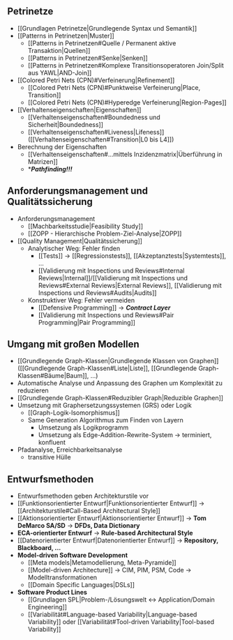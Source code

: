 ## Petrinetze
- [[Grundlagen Petrinetze|Grundlegende Syntax und Semantik]]
- [[Patterns in Petrinetzen|Muster]]
	- [[Patterns in Petrinetzen#Quelle / Permanent aktive Transaktion|Quellen]]
	- [[Patterns in Petrinetzen#Senke|Senken]]
	- [[Patterns in Petrinetzen#Komplexe Transitionsoperatoren Join/Split aus YAWL|AND-Join]]
- [[Colored Petri Nets (CPN)#Verfeinerung|Refinement]]
	- [[Colored Petri Nets (CPN)#Punktweise Verfeinerung|Place, Transition]]
	- [[Colored Petri Nets (CPN)#Hyperedge Verfeinerung|Region-Pages]]
- [[Verhaltenseigenschaften|Eigenschaften]]
	- [[Verhaltenseigenschaften#Boundedness und Sicherheit|Boundedness]]
	- [[Verhaltenseigenschaften#Liveness|Lifeness]] ([[Verhaltenseigenschaften#Transition|L0 bis L4]])
- Berechnung der Eigenschaften
	- [[Verhaltenseigenschaften#…mittels Inzidenzmatrix|Überführung in Matrizen]]
	- ****Pathfinding!!!***

## Anforderungsmanagement und Qualitätssicherung
- Anforderungsmanagement
	- [[Machbarkeitsstudie|Feasibility Study]]
	- [[ZOPP - Hierarchische Problem-Ziel-Analyse|ZOPP]]
- [[Quality Management|Qualitätssicherung]]
	- Analytischer Weg: Fehler finden
		- [[Tests]] -> [[Regressionstests]], [[Akzeptanztests|Systemtests]], ...
		- [[Validierung mit Inspections und Reviews#Internal Reviews|Internal]]/[[Validierung mit Inspections und Reviews#External Reviews|External Reviews]], [[Validierung mit Inspections und Reviews#Audits|Audits]]
	- Konstruktiver Weg: Fehler vermeiden
		- [[Defensive Programming]] -> ***Contract Layer***
		- [[Validierung mit Inspections und Reviews#Pair Programming|Pair Programming]]

## Umgang mit großen Modellen
- [[Grundlegende Graph-Klassen|Grundlegende Klassen von Graphen]] ([[Grundlegende Graph-Klassen#Liste|Liste]], [[Grundlegende Graph-Klassen#Bäume|Baum]], ...)
- Automatische Analyse und Anpassung des Graphen um Komplexität zu reduzieren
- [[Grundlegende Graph-Klassen#Reduzibler Graph|Reduzible Graphen]]
- Umsetzung mit Graphersetzungssystemen (GRS) oder Logik
	- [[Graph-Logik-Isomorphismus]]
	- Same Generation Algorithmus zum Finden von Layern
		- Umsetzung als Logikprogramm
		- Umsetzung als Edge-Addition-Rewrite-System -> terminiert, konfluent
- Pfadanalyse, Erreichbarkeitsanalyse
	- transitive Hülle

## Entwurfsmethoden
- Entwurfsmethoden geben Architekturstile vor
- [[Funktionsorientierter Entwurf|Funktionsorientierter Entwurf]] -> [[Architekturstile#Call-Based Architectural Style]]
- [[Aktionsorientierter Entwurf|Aktionsorientierter Entwurf]] -> **Tom DeMarco SA/SD** -> **DFDs, Data Dictionary**
- **ECA-orientierter Entwurf** -> **Rule-based Architectural Style**
- [[Datenorientierter Entwurf|Datenorientierter Entwurf]] -> **Repository, Blackboard, ...**
- **Model-driven Software Development**
	- [[Meta models|Metamodellierung, Meta-Pyramide]]
	- [[Model-driven Architecture]] -> CIM, PIM, PSM, Code -> Modelltransformationen
	- [[Domain Specific Languages|DSLs]]
- **Software Product Lines**
	- [[Grundlagen SPL|Problem-/Lösungswelt <-> Application/Domain Engineering]]
	- [[Variabilität#Language-based Variability|Language-based Variability]] oder [[Variabilität#Tool-driven Variability|Tool-based Variability]]